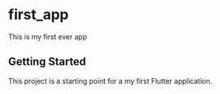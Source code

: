# first_app

This is my first ever app

## Getting Started

This project is a starting point for a my first Flutter application.


